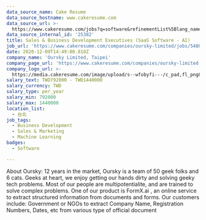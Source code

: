 ```yaml
---
data_source_name: Cake Resume
data_source_hostname: www.cakeresume.com
data_source_url: >-
  https://www.cakeresume.com/jobs?q=software&refinementList%5Blang_name%5D%5B0%5D=English&refinementList%5Bsalary_type%5D=per_year&range%5Bsalary_range%5D%5Bmin%5D=1000000&page=2
data_source_internal_id: '25382'
title: Sales & Business Development Executives (SaaS Software - AI)
job_url: 'https://www.cakeresume.com/companies/oursky-limited/jobs/5480de'
date: 2020-12-09T14:49:00.810Z
company_name: 'Oursky Limited, Taipei'
company_page_url: 'https://www.cakeresume.com/companies/oursky-limited'
company_logo_url: >-
  https://media.cakeresume.com/image/upload/s--wfobyfi---/c_pad,fl_png8,h_200,w_200/v1607524607/vnlwbo8k3pjj9vyc7efl.png
salary_text: TWD792000 - TWD1440000
salary_currency: TWD
salary_type: per_year
salary_min: 792000
salary_max: 1440000
location_list:
  - 台北
job_tags:
  - Business Development
  - Sales & Marketing
  - Machine Learning
badges:
  - Software

---
```


About Oursky: 12 years in the market, Oursky is a team of 50 geek folks and 6 cats. Geeks at heart, we enjoy getting our hands dirty and solving geeky tech problems. Most of our people are multipotentialite, and are trained to solve complex problems. One of our product is FormX.ai , an online service to extract structured information from documents and forms. Our customers include: Government or NGOs to extract Company Name, Registration Numbers, Dates, etc from various type of official document